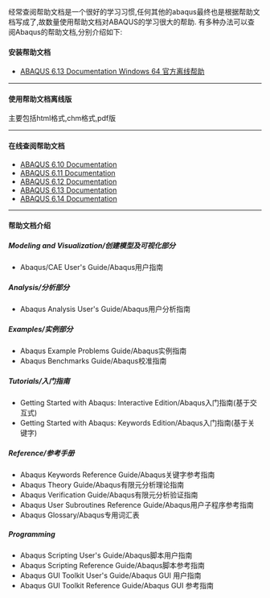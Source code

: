 经常查阅帮助文档是一个很好的学习习惯,任何其他的abaqus最终也是根据帮助文档写成了,故数量使用帮助文档对ABAQUS的学习很大的帮助.
有多种办法可以查阅Abaqus的帮助文档,分别介绍如下:
#### 安装帮助文档
+ [ABAQUS 6.13 Documentation Windows 64 官方离线帮助](http://www.46xz.com/a/jc/cae/2013/1026/2980.html)

---
#### 使用帮助文档离线版
主要包括html格式,chm格式,pdf版

---
#### 在线查阅帮助文档
+ [ABAQUS 6.10 Documentation](http://abaqusdoc.ucalgary.ca/)
+ [ABAQUS 6.11 Documentation](https://www.sharcnet.ca/Software/Abaqus/6.11.2/)
+ [ABAQUS 6.12 Documentation](http://abaqus.software.polimi.it/v6.12/index.html)
+ [ABAQUS 6.13 Documentation](http://129.97.46.200:2080/v6.13/)
+ [ABAQUS 6.14 Documentation](http://50.16.225.63/v6.14/)

---

#### 帮助文档介绍
##### Modeling and Visualization/创建模型及可视化部分
+ Abaqus/CAE User's Guide/Abaqus用户指南

##### Analysis/分析部分
+ Abaqus Analysis User's Guide/Abaqus用户分析指南

##### Examples/实例部分
+ Abaqus Example Problems Guide/Abaqus实例指南
+ Abaqus Benchmarks Guide/Abaqus校准指南

##### Tutorials/入门指南
+ Getting Started with Abaqus: Interactive Edition/Abaqus入门指南(基于交互式)
+ Getting Started with Abaqus: Keywords Edition/Abaqus入门指南(基于关键字)

##### Reference/参考手册
+ Abaqus Keywords Reference Guide/Abaqus关键字参考指南
+ Abaqus Theory Guide/Abaqus有限元分析理论指南
+ Abaqus Verification Guide/Abaqus有限元分析验证指南
+ Abaqus User Subroutines Reference Guide/Abaqus用户子程序参考指南
+ Abaqus Glossary/Abaqus专用词汇表

##### Programming
 + Abaqus Scripting User's Guide/Abaqus脚本用户指南
 + Abaqus Scripting Reference Guide/Abaqus脚本参考指南
 + Abaqus GUI Toolkit User's Guide/Abaqus GUI 用户指南
 + Abaqus GUI Toolkit Reference Guide/Abaqus GUI 参考指南
